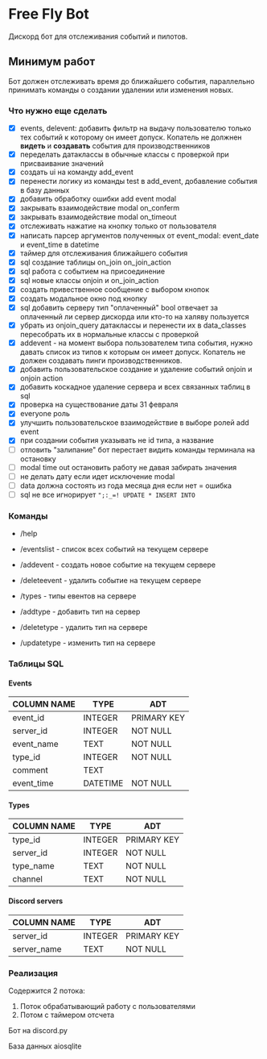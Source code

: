 # Free Fly Bot

Дискорд бот для отслеживания событий и пилотов.

## Минимум работ

Бот должен отслеживать время до ближайшего события, параллельно принимать команды о создании удалении или изменения новых.

### Что нужно еще сделать

- [x] events, delevent: добавить фильтр на выдачу пользователю только тех событий к которому он имеет допуск. Копатель не должнен **видеть** и **создавать** события для производственников
- [x] переделать датаклассы в обычные классы с проверкой при присваивание значений
- [x] создать ui на команду add_event
- [x] перенести логику из команды test в add_event, добавление события в базу данных
- [x] добавить обработку ошибки add event modal
- [x] закрывать взаимодействие modal on_conferm
- [x] закрывать взаимодействие modal on_timeout
- [x] отслеживать нажатие на кнопку только от пользователя
- [x] написать парсер аргументов полученных от event_modal: event_date и event_time в datetime
- [x] таймер для отслеживания ближайшего события
- [x] sql создание таблицы on_join on_join_action
- [x] sql работа с событием на присоединение
- [x] sql новые классы onjoin и on_join_action
- [x] создать привественное сообщение с выбором кнопок
- [x] создать модальное окно под кнопку
- [x] sql добавить серверу тип "оплаченный" bool отвечает за оплаченный ли сервер дискорда или кто-то на халяву пользуется
- [x] убрать из onjoin_query датаклассы и перенести их в data_classes пересобрать их в нормальные классы с проверкой
- [x] addevent - на момент выбора пользователем типа события, нужно давать список из типов к которым он имеет допуск. Копатель не должен создавать пинги производственников.
- [x] добавить пользовательское создание и удаление событий onjoin и onjoin action
- [x] добавить коскадное удаление сервера и всех связанных таблиц в sql
- [x] проверка на существование даты 31 февраля
- [x] everyone роль
- [x] улучшить пользовательское взаимодействие в выборе ролей add event
- [x] при создании события указывать не id типа, а название
- [ ] отловить "залипание" бот перестает видить команды терминала на остановку
- [ ] modal time out остановить работу не давая забирать значения
- [ ] не делать дату если идет исключение modal
- [ ] data должна состоять из года месяца дня если нет = ошибка
- [ ] sql не все игнорирует `";:_=! UPDATE * INSERT INTO`

### Команды

- /help
- /eventslist - список всех событий на текущем сервере
- /addevent - создать новое событие на текущем сервере
- /deleteevent - удалить событие на текущем сервере

- /types - типы евентов на сервере
- /addtype - добавить тип на сервер
- /deletetype - удалить тип на сервере
- /updatetype - изменить тип на сервере

### Таблицы SQL

#### Events

| COLUMN NAME | TYPE    | ADT         |
|------------|----------|-------------|
| event_id   | INTEGER  | PRIMARY KEY |
| server_id  | INTEGER  | NOT NULL    |
| event_name | TEXT     | NOT NULL    |
| type_id    | INTEGER  | NOT NULL    |
| comment    | TEXT     |             |
| event_time | DATETIME | NOT NULL    |

#### Types

| COLUMN NAME | TYPE    | ADT         |
|-----------|---------|-------------|
| type_id   | INTEGER | PRIMARY KEY |
| server_id | INTEGER | NOT NULL    |
| type_name | TEXT    | NOT NULL    |
| channel   | TEXT    | NOT NULL    |

#### Discord servers

| COLUMN NAME | TYPE    | ADT         |
|-------------|---------|-------------|
| server_id   | INTEGER | PRIMARY KEY |
| server_name | TEXT    | NOT NULL    |

### Реализация

Содержится 2 потока:

1) Поток обрабатывающий работу с пользователями
2) Потом с таймером отсчета

Бот на discord.py

База данных aiosqlite
